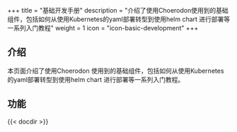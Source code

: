+++
title = "基础开发手册"
description = "介绍了使用Choerodon使用到的基础组件，包括如何从使用Kubernetes的yaml部署转型到使用helm chart 进行部署等一系列入门教程"
weight = 1
icon = "icon-basic-development"
+++

## 介绍
  
本页面介绍了使用Choerodon 使用到的基础组件，包括如何从使用Kubernetes 的yaml部署转型到使用helm chart 进行部署等一系列入门教程。

## 功能

{{< docdir >}}